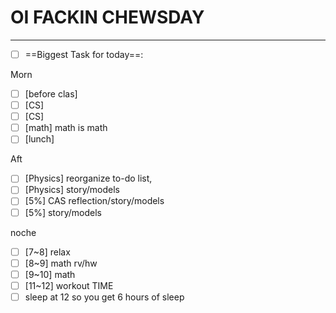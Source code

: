 # OI FACKIN CHEWSDAY
---
- [ ] ==Biggest Task for today==: 

Morn
- [ ] [before clas] 
- [ ] [CS] 
- [ ] [CS] 
- [ ] [math] math is math
- [ ] [lunch] 

Aft
- [ ] [Physics] reorganize to-do list, 
- [ ] [Physics] story/models
- [ ] [5%] CAS reflection/story/models
- [ ] [5%] story/models

noche
- [ ] [7~8] relax
- [ ] [8~9] math rv/hw
- [ ] [9~10] math
- [ ] [11~12] workout TIME
- [ ] sleep at 12 so you get 6 hours of sleep